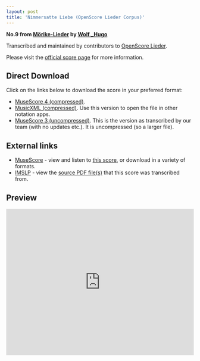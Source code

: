 ```yaml
---
layout: post
title: 'Nimmersatte Liebe (OpenScore Lieder Corpus)'
---
```


__No.9 from [Mörike-Lieder](https://fourscoreandmore.org/openscore/lieder/Wolf,_Hugo/Mörike-Lieder/) by [Wolf,_Hugo](https://fourscoreandmore.org/openscore/lieder/Wolf,_Hugo)__

Transcribed and maintained by contributors to [OpenScore Lieder].

Please visit the [official score page] for more information.

[official score page]: https://musescore.com/openscore-lieder-corpus/scores/4945954
[OpenScore Lieder]: https://musescore.com/openscore-lieder-corpus

## Direct Download

Click on the links below to download the score in your preferred format:
- [MuseScore 4 (compressed)](https://github.com/openscore/lieder/blob/main/scores/Wolf,_Hugo/Mörike-Lieder/09_Nimmersatte_Liebe/lc4945954.mscz?raw=true).
- [MusicXML (compressed)](https://github.com/openscore/lieder/blob/main/scores/Wolf,_Hugo/Mörike-Lieder/09_Nimmersatte_Liebe/lc4945954.mxl?raw=true). Use this version to open the file in other notation apps.
- [MuseScore 3 (uncompressed)](https://github.com/openscore/lieder/blob/main/scores/Wolf,_Hugo/Mörike-Lieder/09_Nimmersatte_Liebe/lc4945954.mscx?raw=true). This is the version as transcribed by our team (with no updates etc.). It is uncompressed (so a larger file).

## External links

- [MuseScore] - view and listen to [this score][MuseScore], or download in a variety of formats.
- [IMSLP] - view the [source PDF file(s)][IMSLP] that this score was transcribed from.

[MuseScore]: https://musescore.com/score/4945954
[IMSLP]: https://imslp.org/wiki/Special:ReverseLookup/22864

## Preview

<iframe width="100%" height="394" src="https://musescore.com/openscore-lieder-corpus/scores/4945954/embed" frameborder="0" allowfullscreen allow="autoplay; fullscreen"></iframe>
